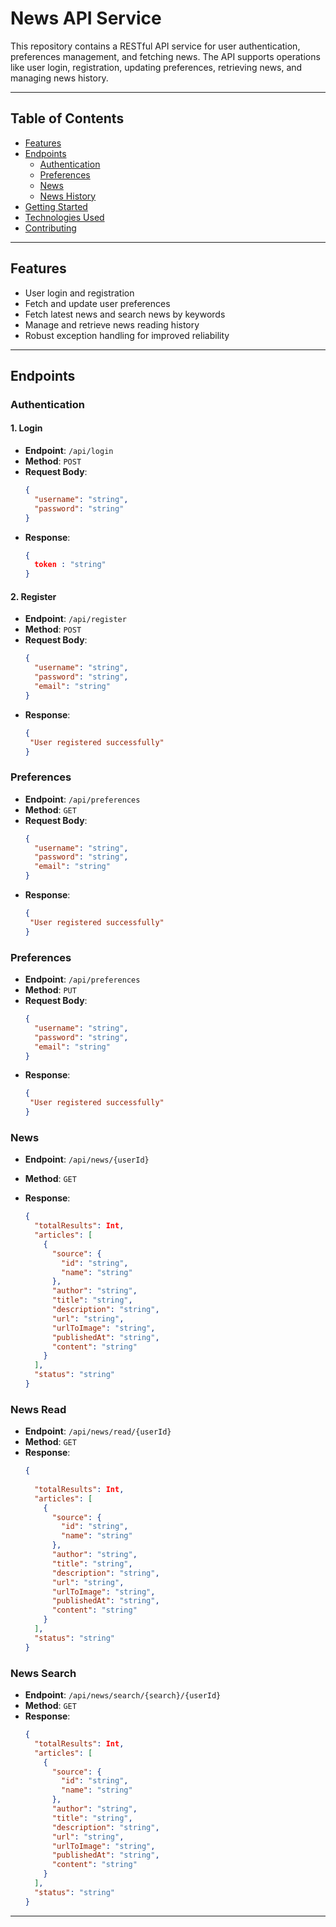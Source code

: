 # News API Service

This repository contains a RESTful API service for user authentication, preferences management, and fetching news. The API supports operations like user login, registration, updating preferences, retrieving news, and managing news history.

---

## Table of Contents

- [Features](#features)
- [Endpoints](#endpoints)
    - [Authentication](#authentication)
    - [Preferences](#preferences)
    - [News](#news)
    - [News History](#news-history)
- [Getting Started](#getting-started)
- [Technologies Used](#technologies-used)
- [Contributing](#contributing)

---

## Features

- User login and registration
- Fetch and update user preferences
- Fetch latest news and search news by keywords
- Manage and retrieve news reading history
- Robust exception handling for improved reliability

---

## Endpoints

### Authentication

#### 1. **Login**
- **Endpoint**: `/api/login`
- **Method**: `POST`
- **Request Body**:
  ```json
  {
    "username": "string",
    "password": "string"
  }

- **Response**:
  ```json
  {
    token : "string"
  }
  
#### 2. **Register**
- **Endpoint**: `/api/register`
- **Method**: `POST`
- **Request Body**:
  ```json
  {
    "username": "string",
    "password": "string",
    "email": "string"
  }

- **Response**:
  ```json
  {
   "User registered successfully"
  } 

### Preferences
- **Endpoint**: `/api/preferences`
- **Method**: `GET`
- **Request Body**:
  ```json
  {
    "username": "string",
    "password": "string",
    "email": "string"
  }

- **Response**:
  ```json
  {
   "User registered successfully"
  } 

### Preferences
- **Endpoint**: `/api/preferences`
- **Method**: `PUT`
- **Request Body**:
  ```json
  {
    "username": "string",
    "password": "string",
    "email": "string"
  }

- **Response**:
  ```json
  {
   "User registered successfully"
  } 


### News
- **Endpoint**: `/api/news/{userId}`
- **Method**: `GET`

- **Response**:
  ```json
  {
    "totalResults": Int,
    "articles": [
      {
        "source": {
          "id": "string",
          "name": "string"
        },
        "author": "string",
        "title": "string",
        "description": "string",
        "url": "string",
        "urlToImage": "string",
        "publishedAt": "string",
        "content": "string"
      }
    ],
    "status": "string"
  } 

### News Read
- **Endpoint**: `/api/news/read/{userId}`
- **Method**: `GET`
- **Response**:
  ```json
  {
    
    "totalResults": Int,
    "articles": [
      {
        "source": {
          "id": "string",
          "name": "string"
        },
        "author": "string",
        "title": "string",
        "description": "string",
        "url": "string",
        "urlToImage": "string",
        "publishedAt": "string",
        "content": "string"
      }
    ],
    "status": "string"
  }

### News Search
- **Endpoint**: `/api/news/search/{search}/{userId}`
- **Method**: `GET`
- **Response**:
  ```json
  {
    "totalResults": Int,
    "articles": [
      {
        "source": {
          "id": "string",
          "name": "string"
        },
        "author": "string",
        "title": "string",
        "description": "string",
        "url": "string",
        "urlToImage": "string",
        "publishedAt": "string",
        "content": "string"
      }
    ],
    "status": "string"
  }

---
